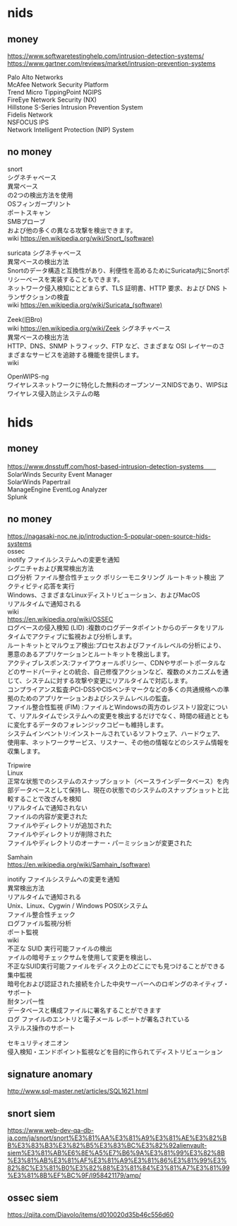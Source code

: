 # nids

## money

https://www.softwaretestinghelp.com/intrusion-detection-systems/
https://www.gartner.com/reviews/market/intrusion-prevention-systems

Palo Alto Networks  
McAfee Network Security Platform  
Trend Micro TippingPoint NGIPS  
FireEye Network Security (NX)  
Hillstone S-Series Intrusion Prevention System  
Fidelis Network  
NSFOCUS IPS  
Network Intelligent Protection (NIP) System  

## no money

snort  
シグネチャベース  
異常ベース  
の2つの検出方法を使用  
OSフィンガープリント  
ポートスキャン  
SMBプローブ  
および他の多くの異なる攻撃を検出できます。  
wiki
https://en.wikipedia.org/wiki/Snort_(software)

suricata
シグネチャベース  
異常ベースの検出方法  
Snortのデータ構造と互換性があり、利便性を高めるためにSuricata内にSnortポリシーベースを実装することもできます。  
ネットワーク侵入検知にとどまらず、TLS 証明書、HTTP 要求、および DNS トランザクションの検査  
wiki
https://en.wikipedia.org/wiki/Suricata_(software)

Zeek(旧Bro)  
wiki
https://en.wikipedia.org/wiki/Zeek
シグネチャベース  
異常ベースの検出方法  
HTTP、DNS、SNMP トラフィック、FTP など、さまざまな OSI レイヤーのさまざまなサービスを追跡する機能を提供します。  
wiki


 OpenWIPS-ng  
 ワイヤレスネットワークに特化した無料のオープンソースNIDSであり、WIPSはワイヤレス侵入防止システムの略  
 
# hids

## money

https://www.dnsstuff.com/host-based-intrusion-detection-systems　　 
SolarWinds Security Event Manager  
SolarWinds Papertrail  
ManageEngine EventLog Analyzer  
Splunk  

## no money
https://nagasaki-noc.ne.jp/introduction-5-popular-open-source-hids-systems  
ossec  
inotify ファイルシステムへの変更を通知   
シグニチャおよび異常検出方法  
ログ分析
ファイル整合性チェック
ポリシーモニタリング
ルートキット検出
アクティビティ応答を実行  
Windows、さまざまなLinuxディストリビューション、およびMacOS  
リアルタイムで通知される  
wiki  
https://en.wikipedia.org/wiki/OSSEC  
ログベースの侵入検知 (LID) :複数のログデータポイントからのデータをリアルタイムでアクティブに監視および分析します。  
ルートキットとマルウェア検出:プロセスおよびファイルレベルの分析により、悪意のあるアプリケーションとルートキットを検出します。  
アクティブレスポンス:ファイアウォールポリシー、CDNやサポートポータルなどのサードパーティとの統合、自己修復アクションなど、複数のメカニズムを通じて、システムに対する攻撃や変更にリアルタイムで対応します。  
コンプライアンス監査:PCI-DSSやCISベンチマークなどの多くの共通規格への準拠のためのアプリケーションおよびシステムレベルの監査。  
ファイル整合性監視 (FIM) :ファイルとWindowsの両方のレジストリ設定について、リアルタイムでシステムへの変更を検出するだけでなく、時間の経過とともに変化するデータのフォレンジックコピーも維持します。  
システムインベントリ:インストールされているソフトウェア、ハードウェア、使用率、ネットワークサービス、リスナー、その他の情報などのシステム情報を収集します。  
  
Tripwire  
Linux  
正常な状態でのシステムのスナップショット（ベースラインデータベース）を内部データベースとして保持し、現在の状態でのシステムのスナップショットと比較することで改ざんを検知  
リアルタイムで通知されない  
ファイルの内容が変更された  
ファイルやディレクトリが追加された  
ファイルやディレクトリが削除された  
ファイルやディレクトリのオーナー・パーミッションが変更された  


Samhain  
https://en.wikipedia.org/wiki/Samhain_(software)  

inotify ファイルシステムへの変更を通知  
異常検出方法  
リアルタイムで通知される  
Unix、Linux、Cygwin / Windows POSIXシステム  
ファイル整合性チェック  
ログファイル監視/分析  
ポート監視  
wiki  
不正な SUID 実行可能ファイルの検出    
ァイルの暗号チェックサムを使用して変更を検出し、  
不正なSUID実行可能ファイルをディスク上のどこにでも見つけることができる  
集中監視  
暗号化および認証された接続を介した中央サーバーへのロギングのネイティブ・サポート  
耐タンパー性  
データベースと構成ファイルに署名することができます  
ログ ファイルのエントリと電子メール レポートが署名されている  
ステルス操作のサポート  


セキュリティオニオン  
侵入検知・エンドポイント監視などを目的に作られてディストリビューション  

## signature anomary
http://www.sql-master.net/articles/SQL1621.html

## snort siem
https://www.web-dev-qa-db-ja.com/ja/snort/snort%E3%81%AA%E3%81%A9%E3%81%AE%E3%82%BB%E3%83%B3%E3%82%B5%E3%83%BC%E3%82%92alienvault-siem%E3%81%AB%E6%8E%A5%E7%B6%9A%E3%81%99%E3%82%8B%E3%81%AB%E3%81%AF%E3%81%A9%E3%81%86%E3%81%99%E3%82%8C%E3%81%B0%E3%82%88%E3%81%84%E3%81%A7%E3%81%99%E3%81%8B%EF%BC%9F/l958421179/amp/  

## ossec siem
https://qiita.com/Diavolo/items/d010020d35b46c556d60
